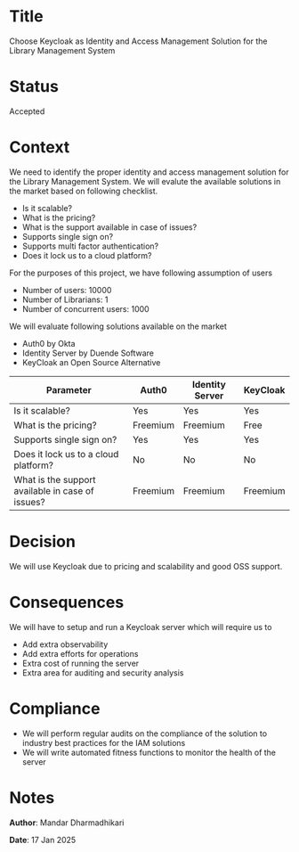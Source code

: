 # Title
Choose Keycloak as Identity and Access Management Solution for the Library Management System

# Status
Accepted

# Context
We need to identify the proper identity and access management solution for the Library Management System. We will evalute the available solutions in the market based on following checklist.

* Is it scalable?
* What is the pricing?
* What is the support available in case of issues?
* Supports single sign on?
* Supports multi factor authentication?
* Does it lock us to a cloud platform?

For the purposes of this project, we have following assumption of users
* Number of users: 10000
* Number of Librarians: 1
* Number of concurrent users: 1000

We will evaluate following solutions available on the market

* Auth0 by Okta
* Identity Server by Duende Software
* KeyCloak an Open Source Alternative

|Parameter|Auth0|Identity Server| KeyCloak|
|---------|-----|---------------|---------|
|Is it scalable?|Yes|Yes|Yes|
|What is the pricing?|Freemium|Freemium|Free|
|Supports single sign on?|Yes|Yes|Yes|
|Does it lock us to a cloud platform?|No|No|No|
|What is the support available in case of issues?|Freemium|Freemium|Freemium|


# Decision
We will use Keycloak due to pricing and scalability and good OSS support.

# Consequences
We will have to setup and run a Keycloak server which will require us to 
* Add extra observability
* Add extra efforts for operations
* Extra cost of running the server
* Extra area for auditing and security analysis

# Compliance

* We will perform regular audits on the compliance of the solution to industry best practices for the IAM solutions
* We will write automated fitness functions to monitor the health of the server

# Notes
**Author**: Mandar Dharmadhikari

**Date**: 17 Jan 2025